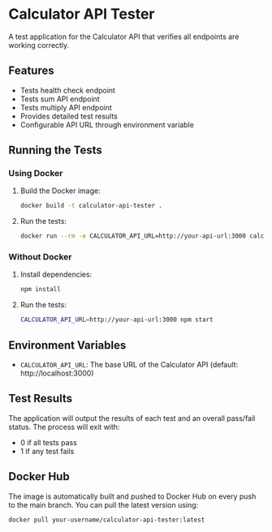 # Calculator API Tester

A test application for the Calculator API that verifies all endpoints are working correctly.

## Features

- Tests health check endpoint
- Tests sum API endpoint
- Tests multiply API endpoint
- Provides detailed test results
- Configurable API URL through environment variable

## Running the Tests

### Using Docker

1. Build the Docker image:

   ```bash
   docker build -t calculator-api-tester .
   ```

2. Run the tests:
   ```bash
   docker run --rm -e CALCULATOR_API_URL=http://your-api-url:3000 calculator-api-tester
   ```

### Without Docker

1. Install dependencies:

   ```bash
   npm install
   ```

2. Run the tests:
   ```bash
   CALCULATOR_API_URL=http://your-api-url:3000 npm start
   ```

## Environment Variables

- `CALCULATOR_API_URL`: The base URL of the Calculator API (default: http://localhost:3000)

## Test Results

The application will output the results of each test and an overall pass/fail status. The process will exit with:

- 0 if all tests pass
- 1 if any test fails

## Docker Hub

The image is automatically built and pushed to Docker Hub on every push to the main branch. You can pull the latest version using:

```bash
docker pull your-username/calculator-api-tester:latest
```
